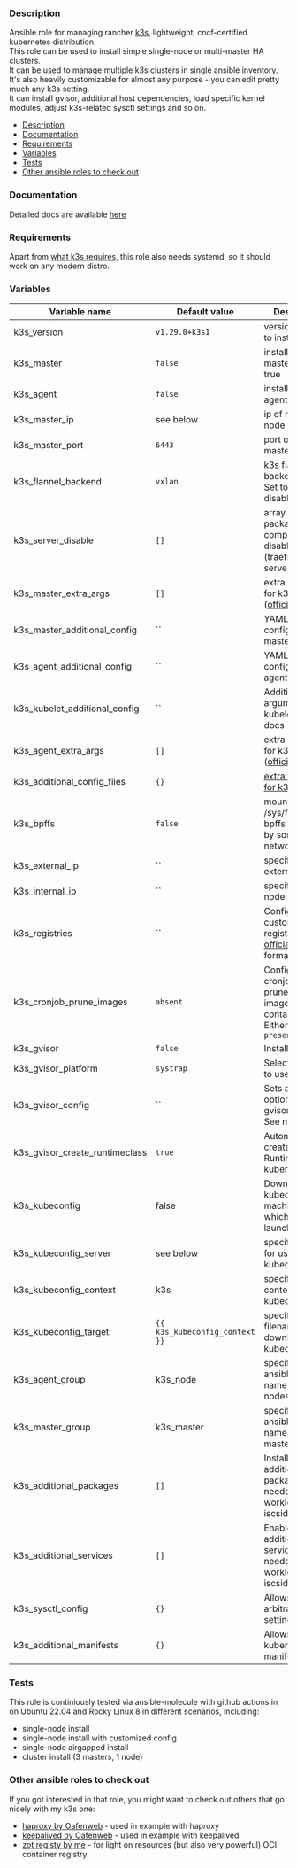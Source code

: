 ### Description
Ansible role for managing rancher [k3s](https://k3s.io), lightweight, cncf-certified kubernetes distribution.  
This role can be used to install simple single-node or multi-master HA clusters.  
It can be used to manage multiple k3s clusters in single ansible inventory.  
It's also heavily customizable for almost any purpose - you can edit pretty much any k3s setting.  
It can install gvisor, additional host dependencies, load specific kernel modules, adjust k3s-related sysctl settings and so on.  

 <!-- TOC -->

- [Description](#description)
- [Documentation](#documentation)
- [Requirements](#requirements)
- [Variables](#variables)
- [Tests](#tests)
- [Other ansible roles to check out](#other-ansible-roles-to-check-out)

<!-- /TOC -->

### Documentation

Detailed docs are available [here](https://rlex.github.io/ansible-role-k3s/)

### Requirements
Apart from [what k3s requires](https://rancher.com/docs/k3s/latest/en/installation/installation-requirements/), this role also needs systemd, so it should work on any modern distro.  

### Variables

| Variable name                  | Default value                    | Description                                                                                                                          |
| ------------------------------ | -------------------------------- | ------------------------------------------------------------------------------------------------------------------------------------ |
| k3s_version                    | `v1.29.0+k3s1`                   | version of k3s to install                                                                                                            |
| k3s_master                     | `false`                          | installs k3s master when true                                                                                                        |
| k3s_agent                      | `false`                          | installs k3s agent when true                                                                                                         |
| k3s_master_ip                  | see below                        | ip of master node                                                                                                                    |
| k3s_master_port                | `6443`                           | port of masterserver                                                                                                                 |
| k3s_flannel_backend            | `vxlan`                          | k3s flannel backend to use. Set to none to disable flannel                                                                           |
| k3s_server_disable             | `[]`                             | array of k3s packaged components to disable (traefik,metrics-server,etc)                                                             |
| k3s_master_extra_args          | `[]`                             | extra arguments for k3s server ([official docs](https://rancher.com/docs/k3s/latest/en/installation/install-options/server-config/)) |
| k3s_master_additional_config   | ``                               | YAML with extra config for k3s master                                                                                                |
| k3s_agent_additional_config    | ``                               | YAML with extra config for k3s agent                                                                                                 |
| k3s_kubelet_additional_config  | ``                               | Additional arguments for kubelet, see docs                                                                                           |
| k3s_agent_extra_args           | `[]`                             | extra arguments for k3s agent ([official docs](https://rancher.com/docs/k3s/latest/en/installation/install-options/agent-config/))   |
| k3s_additional_config_files    | `{}`                             | [extra configfiles for k3s](#creating-additional-configs)                                                                            |
| k3s_bpffs                      | `false`                          | mounts /sys/fs/bpf bpffs (needed by some network stacks)                                                                             |
| k3s_external_ip                | ``                               | specifies k3s external ip                                                                                                            |
| k3s_internal_ip                | ``                               | specifies k3s node ip                                                                                                                |
| k3s_registries                 | ``                               | Configures custom registries, see [official docs](https://rancher.com/docs/k3s/latest/en/installation/private-registry/) for format  |
| k3s_cronjob_prune_images       | `absent`                         | Configures cronjob that prunes unused images in containerd daily. Either `absent` or `present`                                       |
| k3s_gvisor                     | `false`                          | Installs [gvisor](https://gvisor.dev)                                                                                                |
| k3s_gvisor_platform            | `systrap`                        | Selects [platform](https://gvisor.dev/docs/architecture_guide/platforms/) to use in gvisor                                           |
| k3s_gvisor_config              | ``                               | Sets additional options for gvisor runsc. See notes                                                                                  |
| k3s_gvisor_create_runtimeclass | `true`                           | Automatically create gvisor RuntimeClass in kubernetes                                                                               |
| k3s_kubeconfig                 | false                            | Downloads kubeconfig to machine from which role was launched                                                                         |
| k3s_kubeconfig_server          | see below                        | specifies server for use in kubeconfig                                                                                               |
| k3s_kubeconfig_context         | k3s                              | specifies context to use in kubeconfig                                                                                               |
| k3s_kubeconfig_target:         | ``{{ k3s_kubeconfig_context }}`` | specifies filename for downloading kubeconfig                                                                                        |
| k3s_agent_group                | k3s_node                         | specifies ansible group name for k3s nodes                                                                                           |
| k3s_master_group               | k3s_master                       | specifies ansible group name for k3s master(s)                                                                                       |
| k3s_additional_packages        | `[]`                             | Installs additional packages if needed by workloads (ie iscsid)                                                                      |
| k3s_additional_services        | `[]`                             | Enables additional services if needed by workloads (ie iscsid)                                                                       |
| k3s_sysctl_config              | `{}`                             | Allows setting arbitrary sysctl settings                                                                                             |
| k3s_additional_manifests       | `{}`                             | Allows applying kubernetes manifests                                                                                                 |

### Tests
This role is continiously tested via ansible-molecule with github actions in on Ubuntu 22.04 and Rocky Linux 8 in different scenarios, including:
  * single-node install
  * single-node install with customized config
  * single-node airgapped install
  * cluster install (3 masters, 1 node)

### Other ansible roles to check out

If you got interested in that role, you might want to check out others that go nicely with my k3s one:

* [haproxy by Oafenweb](https://github.com/Oefenweb/ansible-haproxy) - used in example with haproxy  
* [keepalived by Oafenweb](https://github.com/Oefenweb/ansible-keepalived) - used in example with keepalived  
* [zot registy by me](https://github.com/rlex/ansible-role-zot) - for light on resources (but also very powerful) OCI container registry  
